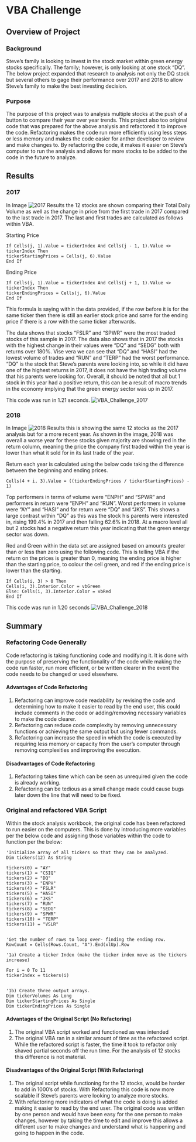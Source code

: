 # VBA Challenge
## Overview of Project
### Background
Steve’s family is looking to invest in the stock market within green energy stocks specifically. The family; however, is only looking at one stock “DQ”. The below project expanded that research to analysis not only the DQ stock but several others to gage their performance over 2017 and 2018 to allow Steve’s family to make the best investing decision.
### Purpose
The purpose of this project was to analysis multiple stocks at the push of a button to compare their year over year trends. This project also too original code that was prepared for the above analysis and refactored it to improve the code. Refactoring makes the code run more efficiently using less steps or less memory and makes the code easier for anther developer to review and make changes to. By refactoring the code, it makes it easier on Steve’s computer to run the analysis and allows for more stocks to be added to the code in the future to analyze.

## Results 
### 2017
In Image ![2017 Results](https://user-images.githubusercontent.com/85718354/124306803-e879a280-db34-11eb-8600-2991b96032b7.JPG) the 12 stocks are shown comparing their Total Daily Volume as well as  the change in price from the first trade in 2017 compared to the last trade in 2017.  The last and first trades are calculated as follows within VBA.

Starting Price
```
If Cells(j, 1).Value = tickerIndex And Cells(j - 1, 1).Value <> tickerIndex Then
tickerStartingPrices = Cells(j, 6).Value
End If
```

Ending Price
```
If Cells(j, 1).Value = tickerIndex And Cells(j + 1, 1).Value <> tickerIndex Then
tickerEndingPrices = Cells(j, 6).Value
End If
```
This formula is saying within the data provided, if the row before it is for the same ticker then there is still an earlier stock price and same for the ending price if there is a row with the same ticker afterwards.

The data shows that stocks “FSLR” and  “SPWR” were the most traded stocks of this sample in 2017. The data also shows that in 2017 the stocks with the highest change in their values were “DQ” and “SEDG” both with returns over 180%. Vise vera we can see that “DQ” and “HASI” had the lowest volume of trades and “RUN” and “TERP” had the worst performance.  “DQ” is the stock that Steve’s parents were looking into, so while it did have one of the highest returns in 2017, it does not have the high trading volume that his parents were looking for. Overall, it should be noted that all but 1 stock in this year had a positive return, this can be a result of macro trends in the economy implying that the green energy sector was up in 2017.

This code was run in 1.21 seconds.
![VBA_Challenge_2017](https://user-images.githubusercontent.com/85718354/124310653-815eec80-db3a-11eb-95f5-b3c32f9caec5.JPG)

### 2018
In Image ![2018 Results](https://user-images.githubusercontent.com/85718354/124307473-dfd59c00-db35-11eb-82bf-d9f2ce72d4f2.JPG) this is showing the same 12 stocks as the 2017 analysis but for a more recent year. As shown in the image, 2018 was overall a worse year for these stocks given majority are showing red in the return column, meaning the price the company first traded within the year is lower than what it sold for in its last trade of the year. 

Return each year is calculated using the below code taking the difference between the beginning and ending prices.
```
Cells(4 + i, 3).Value = ((tickerEndingPrices / tickerStartingPrices) - 1)
```

Top performers in terms of volume were “ENPH” and “SPWR” and performers in return were “ENPH” and “RUN”. Worst performers in volume were “AY” and “HASI” and for return were “DQ” and “JKS”. This shows a large contrast within “DQ” as this was the stock his parents were interested in, rising 199.4% in 2017 and then falling 62.6% in 2018. At a macro level all but 2 stocks had a negative return this year indicating that the green energy sector was down.

Red and Green within the data set are assigned based on amounts greater than or less than zero using the following code. This is telling VBA if the return on the prices is greater than 0, meaning the ending price is higher than the starting price, to colour the cell green, and red if the ending price is lower than the starting. 
```
If Cells(i, 3) > 0 Then
Cells(i, 3).Interior.Color = vbGreen
Else: Cells(i, 3).Interior.Color = vbRed
End If
```
This code was run in 1.20 seconds ![VBA_Challenge_2018](https://user-images.githubusercontent.com/85718354/124310704-950a5300-db3a-11eb-88fe-be248df1c28b.JPG)


## Summary
### Refactoring Code Generally
Code refactoring is taking functioning code and modifying it. It is done with the purpose of preserving the functionality of the code while making the code run faster, run more efficient, or be written clearer in the event the code needs to be changed or used elsewhere.
#### Advantages of Code Refactoring
1.	Refactoring can improve code readability by revising the code and determining how to make it easier to read by the end user, this could include comments in the code or adding/removing necessary variables to make the code clearer.	
2.	Refactoring can reduce code complexity by removing unnecessary functions or achieving the same output but using fewer commands.
3.	Refactoring can increase the speed in which the code is executed  by requiring less memory or capacity from the user’s computer through removing complexities and improving the execution.
#### Disadvantages of Code Refactoring
1.	Refactoring takes time  which can be seen as unrequired given the code is already working.
2.	Refactoring can be tedious as a small change made could cause bugs later down the line that will need to be fixed.
### Original and refactored VBA Script
Within the stock analysis workbook, the original code has been refactored to run easier on the computers. This is done by introducing more variables per the below code and assigning those variables within the code to function per the below:

```
'Initialize array of all tickers so that they can be analyzed.
Dim tickers(12) As String
    
tickers(0) = "AY"
tickers(1) = "CSIQ"
tickers(2) = "DQ"
tickers(3) = "ENPH"
tickers(4) = "FSLR"
tickers(5) = "HASI"
tickers(6) = "JKS"
tickers(7) = "RUN"
tickers(8) = "SEDG"
tickers(9) = "SPWR"
tickers(10) = "TERP"
tickers(11) = "VSLR"

    
'Get the number of rows to loop over- finding the ending row.
RowCount = Cells(Rows.Count, "A").End(xlUp).Row
    
'1a) Create a ticker Index (make the ticker index move as the tickers increase)
    
For i = 0 To 11
tickerIndex = tickers(i)


'1b) Create three output arrays.
Dim tickerVolumes As Long
Dim tickerStartingPrices As Single
Dim tickerEndingPrices As Single
```

#### Advantages of the Original Script (No Refactoring)
1. The original VBA script worked and functioned as was intended
2. The original VBA ran in a similar amount of time as the refactored script. While the refactored script is faster, the time it took to refactor only shaved partial seconds off the run time. For the analysis of 12 stocks this difference is not material. 
#### Disadvantages of the Original Script (With Refactoring)
1. The original script while functioning for the 12 stocks, would be harder to add in 1000’s of stocks. With Refactoring this code is now more scalable if Steve’s parents were looking to analyze more stocks. 
2.  With refactoring more indicators of what the code is doing is added making it easier to read by the end user. The original code was written by one person and would have been easy for the one person to make changes, however by taking the time to edit and improve this allows a different user to make changes and understand what is happening and going to happen in the code.


